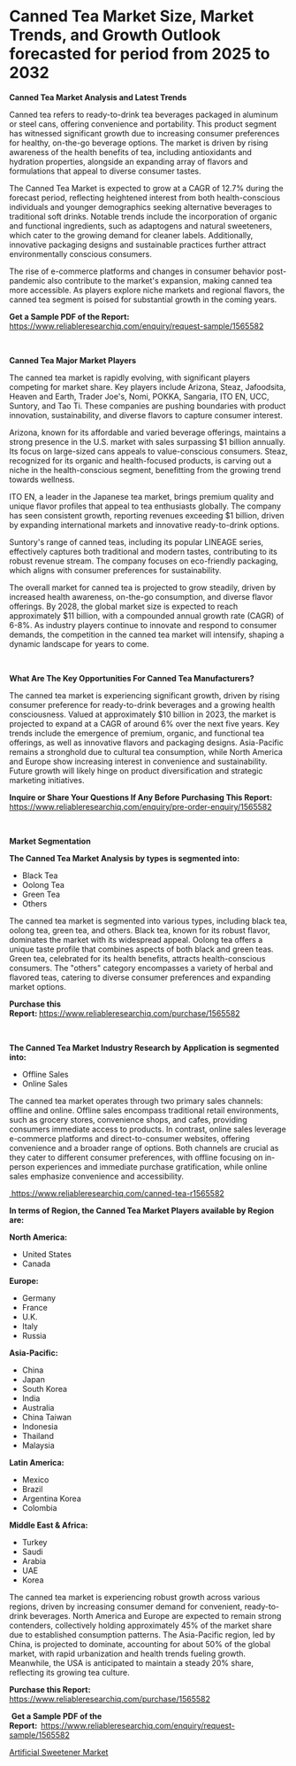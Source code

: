 <p><h1>Canned Tea Market Size, Market Trends, and Growth Outlook forecasted for period from 2025 to 2032</h1></p><p><strong>Canned Tea Market Analysis and Latest Trends</strong></p>
<p><p>Canned tea refers to ready-to-drink tea beverages packaged in aluminum or steel cans, offering convenience and portability. This product segment has witnessed significant growth due to increasing consumer preferences for healthy, on-the-go beverage options. The market is driven by rising awareness of the health benefits of tea, including antioxidants and hydration properties, alongside an expanding array of flavors and formulations that appeal to diverse consumer tastes.</p><p>The Canned Tea Market is expected to grow at a CAGR of 12.7% during the forecast period, reflecting heightened interest from both health-conscious individuals and younger demographics seeking alternative beverages to traditional soft drinks. Notable trends include the incorporation of organic and functional ingredients, such as adaptogens and natural sweeteners, which cater to the growing demand for cleaner labels. Additionally, innovative packaging designs and sustainable practices further attract environmentally conscious consumers.</p><p>The rise of e-commerce platforms and changes in consumer behavior post-pandemic also contribute to the market's expansion, making canned tea more accessible. As players explore niche markets and regional flavors, the canned tea segment is poised for substantial growth in the coming years.</p></p>
<p><strong>Get a Sample PDF of the Report:&nbsp;</strong> <a href="https://www.reliableresearchiq.com/enquiry/request-sample/1565582?utm_campaign=2444&utm_medium=2&utm_source=Github&utm_content=ia&utm_term=14022025&utm_id=canned-tea">https://www.reliableresearchiq.com/enquiry/request-sample/1565582</a></p>
<p>&nbsp;</p>
<p><strong>Canned Tea Major Market Players</strong></p>
<p><p>The canned tea market is rapidly evolving, with significant players competing for market share. Key players include Arizona, Steaz, Jafoodsita, Heaven and Earth, Trader Joe's, Nomi, POKKA, Sangaria, ITO EN, UCC, Suntory, and Tao Ti. These companies are pushing boundaries with product innovation, sustainability, and diverse flavors to capture consumer interest.</p><p>Arizona, known for its affordable and varied beverage offerings, maintains a strong presence in the U.S. market with sales surpassing $1 billion annually. Its focus on large-sized cans appeals to value-conscious consumers. Steaz, recognized for its organic and health-focused products, is carving out a niche in the health-conscious segment, benefitting from the growing trend towards wellness.</p><p>ITO EN, a leader in the Japanese tea market, brings premium quality and unique flavor profiles that appeal to tea enthusiasts globally. The company has seen consistent growth, reporting revenues exceeding $1 billion, driven by expanding international markets and innovative ready-to-drink options.</p><p>Suntory's range of canned teas, including its popular LINEAGE series, effectively captures both traditional and modern tastes, contributing to its robust revenue stream. The company focuses on eco-friendly packaging, which aligns with consumer preferences for sustainability.</p><p>The overall market for canned tea is projected to grow steadily, driven by increased health awareness, on-the-go consumption, and diverse flavor offerings. By 2028, the global market size is expected to reach approximately $11 billion, with a compounded annual growth rate (CAGR) of 6-8%. As industry players continue to innovate and respond to consumer demands, the competition in the canned tea market will intensify, shaping a dynamic landscape for years to come.</p></p>
<p>&nbsp;</p>
<p><strong>What Are The Key Opportunities For Canned Tea Manufacturers?</strong></p>
<p><p>The canned tea market is experiencing significant growth, driven by rising consumer preference for ready-to-drink beverages and a growing health consciousness. Valued at approximately $10 billion in 2023, the market is projected to expand at a CAGR of around 6% over the next five years. Key trends include the emergence of premium, organic, and functional tea offerings, as well as innovative flavors and packaging designs. Asia-Pacific remains a stronghold due to cultural tea consumption, while North America and Europe show increasing interest in convenience and sustainability. Future growth will likely hinge on product diversification and strategic marketing initiatives.</p></p>
<p><strong>Inquire or Share Your Questions If Any Before Purchasing This Report:</strong> <a href="https://www.reliableresearchiq.com/enquiry/pre-order-enquiry/1565582?utm_campaign=2444&utm_medium=2&utm_source=Github&utm_content=ia&utm_term=14022025&utm_id=canned-tea">https://www.reliableresearchiq.com/enquiry/pre-order-enquiry/1565582</a></p>
<p>&nbsp;</p>
<p><strong>Market Segmentation</strong></p>
<p><strong>The Canned Tea Market Analysis by types is segmented into:</strong></p>
<p><ul><li>Black Tea</li><li>Oolong Tea</li><li>Green Tea</li><li>Others</li></ul></p>
<p><p>The canned tea market is segmented into various types, including black tea, oolong tea, green tea, and others. Black tea, known for its robust flavor, dominates the market with its widespread appeal. Oolong tea offers a unique taste profile that combines aspects of both black and green teas. Green tea, celebrated for its health benefits, attracts health-conscious consumers. The "others" category encompasses a variety of herbal and flavored teas, catering to diverse consumer preferences and expanding market options.</p></p>
<p><strong>Purchase this Report:&nbsp;</strong><a href="https://www.reliableresearchiq.com/purchase/1565582?utm_campaign=2444&utm_medium=2&utm_source=Github&utm_content=ia&utm_term=14022025&utm_id=canned-tea">https://www.reliableresearchiq.com/purchase/1565582</a></p>
<p>&nbsp;</p>
<p><strong>The Canned Tea Market Industry Research by Application is segmented into:</strong></p>
<p><ul><li>Offline Sales</li><li>Online Sales</li></ul></p>
<p><p>The canned tea market operates through two primary sales channels: offline and online. Offline sales encompass traditional retail environments, such as grocery stores, convenience shops, and cafes, providing consumers immediate access to products. In contrast, online sales leverage e-commerce platforms and direct-to-consumer websites, offering convenience and a broader range of options. Both channels are crucial as they cater to different consumer preferences, with offline focusing on in-person experiences and immediate purchase gratification, while online sales emphasize convenience and accessibility.</p></p>
<p><a href="https://www.reliableresearchiq.com/canned-tea-r1565582?utm_campaign=2444&utm_medium=2&utm_source=Github&utm_content=ia&utm_term=14022025&utm_id=canned-tea">&nbsp;https://www.reliableresearchiq.com/canned-tea-r1565582</a></p>
<p><strong>In terms of Region, the Canned Tea Market Players available by Region are:</strong></p>
<p>
    <p> <strong> North America: </strong>
        <ul>
            <li>United States</li>
            <li>Canada</li>
        </ul>
        </p> 
    <p> <strong> Europe: </strong>
        <ul>
            <li>Germany</li>
            <li>France</li>
            <li>U.K.</li>
            <li>Italy</li>
            <li>Russia</li>
        </ul>
        </p> 
    <p> <strong> Asia-Pacific: </strong>
        <ul>
            <li>China</li>
            <li>Japan</li>
            <li>South Korea</li>
            <li>India</li>
            <li>Australia</li>
            <li>China Taiwan</li>
            <li>Indonesia</li>
            <li>Thailand</li>
            <li>Malaysia</li>
        </ul>
        </p> 
    <p> <strong> Latin America: </strong>
        <ul>
            <li>Mexico</li>
            <li>Brazil</li>
            <li>Argentina Korea</li>
            <li>Colombia</li>
        </ul>
        </p> 
    <p> <strong> Middle East & Africa: </strong>
        <ul>
            <li>Turkey</li>
            <li>Saudi</li>
            <li>Arabia</li>
            <li>UAE</li>
            <li>Korea</li>
        </ul>
    </p>
    </p>
<p><p>The canned tea market is experiencing robust growth across various regions, driven by increasing consumer demand for convenient, ready-to-drink beverages. North America and Europe are expected to remain strong contenders, collectively holding approximately 45% of the market share due to established consumption patterns. The Asia-Pacific region, led by China, is projected to dominate, accounting for about 50% of the global market, with rapid urbanization and health trends fueling growth. Meanwhile, the USA is anticipated to maintain a steady 20% share, reflecting its growing tea culture.</p></p>
<p><strong>Purchase this Report: </strong><a href="https://www.reliableresearchiq.com/purchase/1565582?utm_campaign=2444&utm_medium=2&utm_source=Github&utm_content=ia&utm_term=14022025&utm_id=canned-tea">https://www.reliableresearchiq.com/purchase/1565582</a></p>
<p>&nbsp;<strong>Get a Sample PDF of the Report:&nbsp;&nbsp;</strong><a href="https://www.reliableresearchiq.com/enquiry/request-sample/1565582?utm_campaign=2444&utm_medium=2&utm_source=Github&utm_content=ia&utm_term=14022025&utm_id=canned-tea">https://www.reliableresearchiq.com/enquiry/request-sample/1565582</a></p>
<p><strong></strong></p>
<p><p><a href="https://github.com/ulyssacrayne00231/Market-Research-Report-List-1/blob/main/artificial-sweetener-market.md?utm_campaign=2444&utm_medium=2&utm_source=Github&utm_content=ia&utm_term=14022025&utm_id=canned-tea">Artificial Sweetener Market</a></p></p>